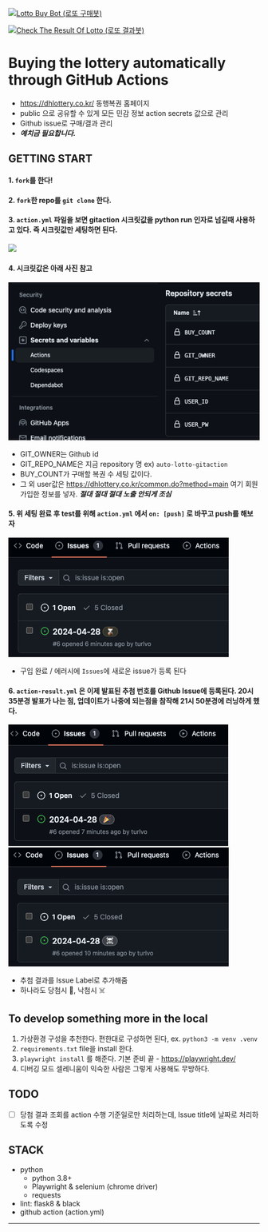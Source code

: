 [![Lotto Buy Bot (로또 구매봇)](https://github.com/Nuung/auto-lotto-gitaction/actions/workflows/action.yml/badge.svg?branch=main)](https://github.com/Nuung/auto-lotto-gitaction/actions/workflows/action.yml)

[![Check The Result Of Lotto (로또 결과봇)](https://github.com/Nuung/auto-lotto-gitaction/actions/workflows/action-result.yml/badge.svg?branch=main)](https://github.com/Nuung/auto-lotto-gitaction/actions/workflows/action-result.yml)

# Buying the lottery automatically through GitHub Actions

- https://dhlottery.co.kr/ 동행복권 홈페이지
- public 으로 공유할 수 있게 모든 민감 정보 action secrets 값으로 관리
- Github issue로 구매/결과 관리
- **_예치금 필요합니다._**

## GETTING START
 
#### 1. `fork`를 한다!

#### 2. `fork`한 repo를 `git clone` 한다.

#### 3. `action.yml` 파일을 보면 gitaction 시크릿값을 python run 인자로 넘길때 사용하고 있다. 즉 시크릿값만 세팅하면 된다.

![](./imgs/img1.png)

#### 4. 시크릿값은 아래 사진 참고
![](./imgs/img2.png)

- GIT_OWNER는 Github id
- GIT_REPO_NAME은 지금 repository 명 ex) `auto-lotto-gitaction`
- BUY_COUNT가 구매할 복권 수 세팅 값이다.
- 그 외 user값은 https://dhlottery.co.kr/common.do?method=main 여기 회원가입한 정보를 넣자. **_절대 절대 절대 노출 안되게 조심_**

#### 5. 위 세팅 완료 후 test를 위해 `action.yml` 에서 `on: [push]` 로 바꾸고 push를 해보자

![](./imgs/img3.png)

- 구입 완료 / 에러시에 `Issues`에 새로운 issue가 등록 된다

#### 6. `action-result.yml` 은 이제 발표된 추첨 번호를 Github Issue에 등록된다. 20시 35분경 발표가 나는 점, 업데이트가 나중에 되는점을 참작해 21시 50분경에 러닝하게 했다.

![](./imgs/img4.png)
![](./imgs/img5.png)

- 추첨 결과를 Issue Label로 추가해줌
- 하나라도 당첨시 🎉, 낙첨시 ☠️

## To develop something more in the local

1. 가상환경 구성을 추천한다. 편한대로 구성하면 된다, ex. `python3 -m venv .venv`
2. `requirements.txt` file을 install 한다.
3. `playwright install` 를 해준다. 기본 준비 끝 - https://playwright.dev/
4. 디버깅 모드 셀레니움이 익숙한 사람은 그렇게 사용해도 무방하다.

## TODO

- [ ] 당첨 결과 조회를 action 수행 기준일로만 처리하는데, Issue title에 날짜로 처리하도록 수정

## STACK

- python
  - python 3.8+
  - Playwright & selenium (chrome driver)
  - requests
- lint: flask8 & black
- github action (action.yml)

---
